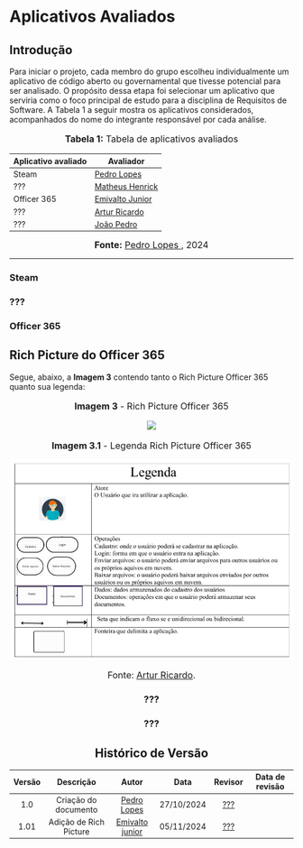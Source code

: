 # Aplicativos Avaliados

## Introdução

Para iniciar o projeto, cada membro do grupo escolheu individualmente um aplicativo de código aberto ou governamental que tivesse potencial para ser analisado. O propósito dessa etapa foi selecionar um aplicativo que serviria como o foco principal de estudo para a disciplina de Requisitos de Software. A Tabela 1 a seguir mostra os aplicativos considerados, acompanhados do nome do integrante responsável por cada análise.


<div align="center">
<font size="3"><p style="text-align: center"><b>Tabela 1:</b> Tabela de aplicativos avaliados</p></font>
  
<table>
  <thead>
    <tr>
      <th>Aplicativo avaliado</th>
      <th>Avaliador</th>
    </tr>
  </thead>
  <tbody>
    <tr>
      <td> Steam</td>
      <td><a href="https://github.com/pLopess">Pedro Lopes</a></td>
    </tr>
    <tr>
      <td>???</td>
      <td><a href="https://github.com/MatheusHenrickSantos">Matheus Henrick</a></td>
    </tr>
    <tr>
      <td>Officer 365</td>
      <td><a href="https://github.com/EmivaltoJrr ">Emivalto Junior</a></td>
    </tr>
    <tr>
      <td>???</td>
      <td><a href="https://github.com/algorithmorphic">Artur Ricardo</a></td>
    </tr>
    <tr>
      <td>???</td>
      <td><a href="https://github.com/JoosPerro">João Pedro</a></td>
    </tr>
  </tbody>
</table>

<font size="3"><p style="text-align: center"><b>Fonte:</b> <a href="https://github.com/pLopess">Pedro Lopes </a>, 2024</p></font>
</div>

---

### Steam

### ???

### Officer 365

## Rich Picture do Officer 365

Segue, abaixo, a **Imagem 3** contendo tanto o Rich Picture Officer 365 quanto sua legenda:

<div align="center">
<font size="3"><p style="text-align: center"><b>Imagem 3</b> - Rich Picture Officer 365</p></font>

<img src="https://github.com/Requisitos-de-Software/2024.2-Grupo04/blob/main/docs/imagens/rich-picture-Officer-365.pnj?raw=true">

<font size="3"><p style="text-align: center"><b>Imagem 3.1</b> - Legenda Rich Picture Officer 365</p></font>

<img src="https://github.com/Requisitos-de-Software/2024.2-Grupo04/blob/main/docs/imagens/legenda-rich-picture-Officer-365.jpg?raw=true">

<font size="3"><p style="text-align: center">Fonte: [Artur Ricardo](https://github.com/algorithmorphic).</p></font>


### ???

### ???

## Histórico de Versão

<center>


| Versão |          Descrição              |     Autor      |      Data      |   Revisor     |    Data de revisão    |  
|:------:|:-------------------------------:|:--------------:|:--------------:|:-------------:|:---------------------:|
|  1.0   | Criação do documento |  [Pedro Lopes](https://github.com/pLopess) | 27/10/2024   | [???]() ||
|  1.01  |Adição de Rich Picture| [Emivalto junior](https://github.com/EmivaltoJrr)|05/11/2024| [???]()||

</center>